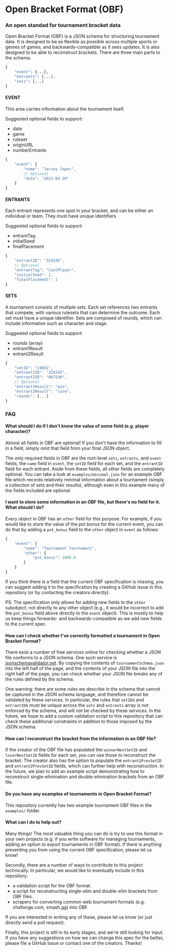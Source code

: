 # Open Bracket Format (OBF)
### An open standad for tournament bracket data

Open Bracket Format (OBF) is a JSON schema for structuring tournament data. It is designed to be as flexible as possible across multiple sports or genres of games, and backwards-compatible as it sees updates. It is also designed to be able to reconstruct brackets. There are three main parts to the schema:

```py
{
    "event": {...},
    "entrants": [...],
    "sets": [...]
}
```


#### EVENT
This area carries information about the tournament itself.

Suggested optional fields to support:
- date
- game
- ruleset
- originURL
- numberEntrants

```js
{
    "event": {
        "name": "Jersey Japes",
        // Optional
        "date": "2021-04-20"
    }
}
```

#### ENTRANTS
Each entrant represents one spot in your bracket, and can be either an individual or team. They must have unique identifiers

Suggested optional fields to support:
- entrantTag
- initialSeed
- finalPlacement


```js
{
    "entrantID": "324245",
    // Optional
    "entrantTag": "CoolPlayer",
    "initialSeed": 2,
    "finalPlacement": 1
}
```

#### SETS
A tournament consists of multiple sets. Each set references two entrants that compete, with various rulesets that can determine the outcome. Each set must have a unique identifier. Sets are composed of rounds, which can include information such as character and stage.

Suggested optional fields to support:
- rounds (array)
- entrant1Result
- entrant2Result


```js
{
    "setID": "24601",
    "entrant1ID": "324245",
    "entrant2ID": "867530",
    // Optional
    "entrant1Result": "win",
    "entrant2Result": "lose",
    "rounds": [...]
}
```

### FAQ

#### What should I do if I don't know the value of some field (e.g. player character)?

Almost all fields in OBF are optional! If you don't have the information to fill in a field, simply omit that field from your final JSON object. 

The only required fields in OBF are the root-level `sets`, `entrants`, and `event` fields, the `name` field in `event`, the `setID` field for each set, and the `entrantID` field for each entrant. Aside from these fields, all other fields are completely optional. You can take a look at `examples/minimal.json` for an example OBF file which records relatively minimal information about a tournament (simply a collection of sets and their results), although even in this example many of the fields included are optional.

#### I want to store some information in an OBF file, but there's no field for it. What should I do?

Every object in OBF has an `other` field for this purpose. For example, if you would like to store the value of the pot bonus for the current event, you can do that by adding a `pot_bonus` field to the `other` object in `event` as follows:

```js
{
    "event": {
        "name": "Tournament Tournament",
        "other": {
            "pot_bonus": 1000.0
        }
    }
}
```

If you think there is a field that the current OBF specification is missing, you can suggest adding it to the specification by creating a GitHub issue in this repository (or by contacting the creators directly). 

PS: The specification only allows for adding new fields to the `other` subobject, not directly to any other object (e.g., it would be incorrect to add the `pot_bonus` field above directly to the `event` object). This is mostly to help us keep things forwards- and backwards-compatible as we add new fields to the current spec.

#### How can I check whether I've correctly formatted a tournament in Open Bracket Format?

There exist a number of free services online for checking whether a JSON file conforms to a JSON schema. One such service is [jsonschemavalidator.net](https://www.jsonschemavalidator.net/). By copying the contents of `tournamentSchema.json` into the left half of the page, and the contents of your JSON file into the right half of the page, you can check whether your JSON file breaks any of the rules defined by the schema. 

One warning: there are some rules we describe in the schema that cannot be captured in the JSON schema language, and therefore cannot be validated by these services. In particular, the rules that `setID`s and `entrantID`s must be unique across the `sets` and `entrants` array is not enforced by the schema, and will not be checked by these services. In the future, we hope to add a custom validation script to this repository that can check these additional constraints in addition to those imposed by the JSON schema.

#### How can I reconstruct the bracket from the information in an OBF file?

If the creator of the OBF file has populated the `winnerNextSetID` and `loserNextSetID` fields for each set, you can use those to reconstruct the bracket. The creator also has the option to populate the `entrant1PrevSetID` and `entrant2PrevSetID` fields, which can further help with reconstruction. In the future, we plan to add an example script demonstrating how to reconstruct single-elimination and double-elimination brackets from an OBF file.

#### Do you have any examples of tournaments in Open Bracket Format?

This repository currently has two example tournament OBF files in the `examples/` folder. 

#### What can I do to help out?

Many things! The most valuable thing you can do is try to use this format in your own projects (e.g. if you write software for managing tournaments, adding an option to export tournaments in OBF format). If there is anything preventing you from using the current OBF specification, please let us know!

Secondly, there are a number of ways to contribute to this project technically. In particular, we would like to eventually include in this repository:

- a validation script for the OBF format.
- a script for reconstructing single-elim and double-elim brackets from OBF files.
- scrapers for converting common web tournament formats (e.g. challonge.com, smash.gg) into OBF.

If you are interested in writing any of these, please let us know (or just directly send a pull request). 

Finally, this project is still in its early stages, and we're still looking for input. If you have any suggestions on how we can change this spec for the better, please file a GitHub Issue or contact one of the creators. Thanks!